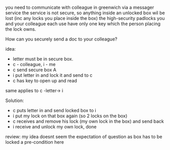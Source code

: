 you need to communicate with colleague in greenwich via a messager service
the service is not secure, so anything inside an unlocked box wil be lost (inc any locks you place inside the box)
the high-security padlocks you and your colleague each use have only one key which the person placing the lock owns.

How can you securely send a doc to your colleague?

idea:
- letter must be in secure box.
- c - colleague, i - me
- c send secure box A 
- i put letter in and lock it and send to c
- c has key to open up and read

same applies to c -letter-> i

Solution:

- c puts letter in and send locked box to i
- i put my lock on that box again (so 2 locks on the box)
- c receives and remove his lock (my own lock in the box) and send back
- i receive and unlock my own lock, done

review:
my idea doesnt seem the expectation of question as box has to be locked a pre-condition here

